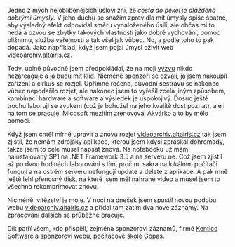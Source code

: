 <!-- dcterms:identifier = aspnetcz#211 -->
<!-- dcterms:title = Jak jsem spouštěl nový videoarchiv -->
<!-- dcterms:abstract = Co všechno předcházelo publikaci dalších záznamů z akcí. Aneb cesta do pekel je dlážděná dobrými úmysly. -->
<!-- np9:categoryId = 6 -->
<!-- x4w:category = Akce a události -->
<!-- np9:authorId = 1 -->
<!-- np9:authorEmail = michal.valasek@altairis.cz -->
<!-- dcterms:creator = Michal Altair Valášek -->
<!-- dcterms:created = 2008-09-21T14:27:39.167+02:00 -->
<!-- dcterms:date = 2008-09-21T14:27:39.167+02:00 -->

 Jedno z mých nejoblíbenějších úsloví zní, že *cesta do pekel je dlážděná dobrými úmysly*. V jeho duchu se snažím zpravidla mít úmysly spíše špatné, aby výsledný efekt odpovídal směru vynaloženého úsilí, ale občas mi to nedá a ozvou se zbytky takových vlastností jako dobré vychování, pomoc bližnímu, služba veřejnosti a tak všelijak vůbec. No, a podle toho to pak dopadá. Jako například, když jsem pojal úmysl oživit web [videoarchiv.altairis.cz](http://videoarchiv.altairis.cz/).  

Tedy, úplně původně jsem předpokládal, že na moji [výzvu](http://www.aspnet.cz/Articles/200-hledam-sponzory-pro-koupi-zarizeni-pro-nahravani-prednasek.aspx) nikdo nezareaguje a já budu mít klid. Nicméně [sponzoři se ozvali](http://www.aspnet.cz/Articles/201-pozvanka-na-nove-akce-plus-informace-o-zaznamech-z-nich.aspx), já jsem nakoupil zařízení a cirkus se rozjel. Upřímně řečeno, původní sestravu se nakonec vůbec nepodařilo rozjet, ale nakonec jsem to vyřešil zcela jiným způsobem, kombinací hardware a software a výsledek je uspokojivý. Dosud ještě trochu laboruji se zvukem (což je bohužel na jeho kvalitě dost poznat), ale i na tom se pracuje. Micosoft mezitím zrenovoval Akvárko a to by mělo pomoci.

Když jsem chtěl mírně upravit a znovu rozjet [videoarchiv.altairis.cz](http://videoarchiv.altairis.cz/) tak jsem zjistil, že nemám zdrojáky aplikace, kterou jsem kdysi zpráskal dohromady, takže jsem to celé musel napsat znova. Na notebooku už mám nainstalovaný SP1 na .NET Framework 3.5 a na serveru ne. Což jsem zjistil až po dvou hodinách laborování s tím, proč mi sakra na lokálním počítači fungují a na ostrém serveru nefungují update a delete z aplikace. A pak mně ještě lehl přenosný disk, na které jsem měl nahrané video a musel jsem to všechno rekomprimovat znovu.

Nicméně, vítězství je moje. V noci na dnešek jsem spustil novou podobu webu [videoarchiv.altairis.cz](http://videoarchiv.altairis.cz/) a přidal tam zatím dva nové záznamy. Na zpracování dalších se průběžně pracuje.

Dík patří všem, kdo přispěli, zejména sponzorovi záznamů, firmě [Kentico Software](http://www.kentico.cz/) a sponzorovi webu, počítačové škole [Gopas](http://www.gopas.cz/).